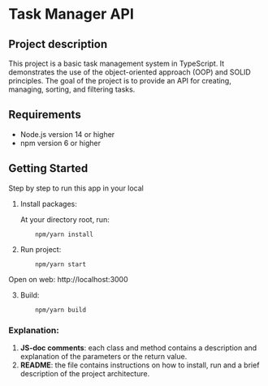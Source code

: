 # Task Manager API

## Project description

This project is a basic task management system in TypeScript. It demonstrates the use of the object-oriented approach (OOP) and SOLID principles. The goal of the project is to provide an API for creating, managing, sorting, and filtering tasks.

## Requirements

- Node.js version 14 or higher
- npm version 6 or higher

## Getting Started

Step by step to run this app in your local

1. Install packages: 

    At your directory root, run:

    ```
        npm/yarn install
    ```
2. Run project:

    ```
        npm/yarn start
    ```
Open on web: http://localhost:3000

3. Build:

    ```
        npm/yarn build
    ```

### Explanation:
1. **JS-doc comments**: each class and method contains a description and explanation of the parameters or the return value.
2. **README**: the file contains instructions on how to install, run and a brief description of the project architecture.
